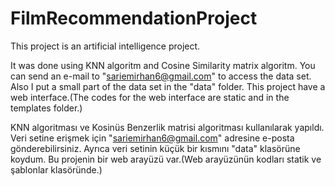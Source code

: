 # FilmRecommendationProject
This project is an artificial intelligence project.

It was done using KNN  algoritm and Cosine Similarity matrix algoritm.
You can send an e-mail to "sariemirhan6@gmail.com" to access the data set. Also  I put a small part of the data set in the "data" folder.
This project have a web interface.(The codes for the web interface are static and in the templates folder.)

KNN algoritması ve Kosinüs Benzerlik matrisi algoritması kullanılarak yapıldı. 
Veri setine erişmek için "sariemirhan6@gmail.com" adresine e-posta gönderebilirsiniz. Ayrıca veri setinin küçük bir kısmını "data" klasörüne koydum.
Bu projenin bir web arayüzü var.(Web arayüzünün kodları statik ve şablonlar klasöründe.)

